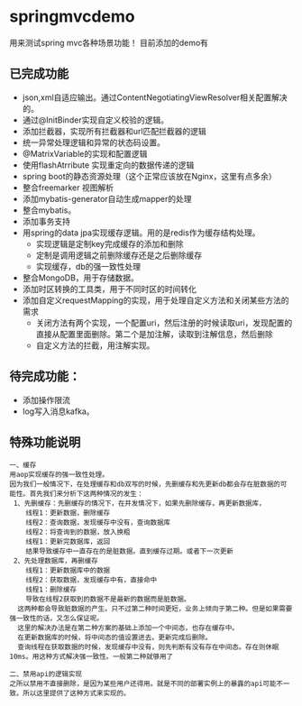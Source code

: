 # springmvcdemo
用来测试spring mvc各种场景功能！
目前添加的demo有
## 已完成功能
 - json,xml自适应输出。通过ContentNegotiatingViewResolver相关配置解决的。
 - 通过@InitBinder实现自定义校验的逻辑。
 - 添加拦截器，实现所有拦截器和url匹配拦截器的逻辑
 - 统一异常处理逻辑和异常的状态码设置。
 - @MatrixVariable的实现和配置逻辑
 - 使用flashAtrribute 实现重定向的数据传递的逻辑
 - spring boot的静态资源处理（这个正常应该放在Nginx，这里有点多余）
 - 整合freemarker 视图解析
 - 添加mybatis-generator自动生成mapper的处理
 - 整合mybatis。
 - 添加事务支持
 - 用spring的data jpa实现缓存逻辑。用的是redis作为缓存结构处理。
    - 实现逻辑是定制key完成缓存的添加和删除
    - 定制是调用逻辑之前删除缓存还是之后删除缓存
    - 实现缓存，db的强一致性处理
 - 整合MongoDB，用于存储数据。
 - 添加时区转换的工具类，用于不同时区的时间转化
 - 添加自定义requestMapping的实现，用于处理自定义方法和关闭某些方法的需求
    - 关闭方法有两个实现，一个配置uri，然后注册的时候读取uri，发现配置的直接从配置里面删除。第二个是加注解，读取到注解信息，然后删除
    - 自定义方法的拦截，用注解实现。
 
 ## 待完成功能：
 - 添加操作限流
 - log写入消息kafka。
 
 ## 特殊功能说明
    一、缓存
    用aop实现缓存的强一致性处理。
    因为我们一般情况下，在处理缓存和db双写的时候，先删缓存和先更新db都会存在脏数据的可能性。首先我们来分析下这两种情况的发生：
     1、先删缓存：先删缓存的情况下，在并发情况下，如果先删除缓存，再更新数据库，
        线程1：更新数据，删除缓存
        线程2：查询数据，发现缓存中没有，查询数据库
        线程2：将查询到的数据，放入换粗
        线程1：更新完数据库，返回
        结果导致缓存中一直存在的是脏数据。直到缓存过期。或者下一次更新
     2、先处理数据库，再删缓存
        线程1：更新数据库中的数据
        线程2：获取数据，发现缓存中有，直接命中
        线程1：删除缓存
        导致在线程2获取到的数据不是最新的数据而是脏数据。
      这两种都会导致脏数据的产生。只不过第二种时间更短，业务上倾向于第二种。但是如果需要强一致性的话，又怎么保证呢。
      这里的解决办法是在第二种方案的基础上添加一个中间态，也存在缓存中。
      在更新数据库的时候，将中间态的值设置进去。更新完成后删除。
      查询线程在获取数据的时候，发现缓存中没有，则先判断有没有存在中间态。存在则休眠10ms。用这种方式解决强一致性。一般第二种就够用了
    
    二、禁用api的逻辑实现
    之所以禁用不直接删除，是因为某些用户还得用。就是不同的部署实例上的暴露的api可能不一致。所以这里提供了这种方式来实现的。